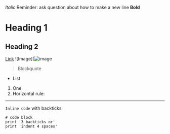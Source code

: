 
*Italic*
Reminder: ask question about how to make a new line
**Bold**
# Heading 1
## Heading 2
[Link](https://www.youtube.com/watch?v=dQw4w9WgXcQ)
![Image](![image](https://user-images.githubusercontent.com/69172865/149385099-c688e3ef-6eae-47bd-95a7-a8e132dd51d5.png)
> Blockquote
* List
1. One
2. Horizontal rule:

---
`Inline code` with backticks
```
# code block
print '3 backticks or'
print 'indent 4 spaces'
```
